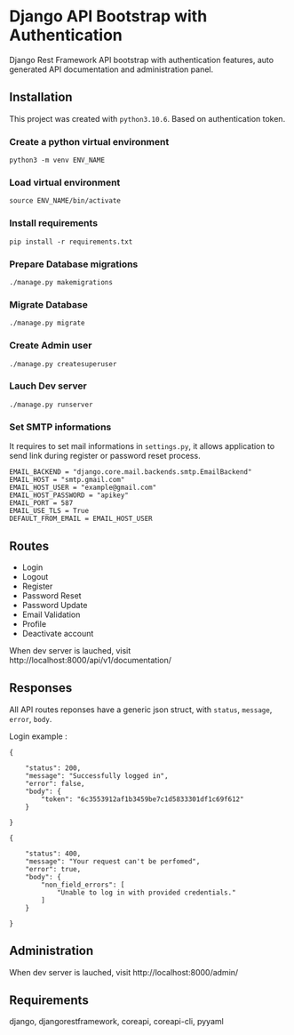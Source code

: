 Django API Bootstrap with Authentication
=========================

Django Rest Framework API bootstrap with authentication features,
auto generated API documentation and administration panel.

Installation
-------

This project was created with `python3.10.6`.
Based on authentication token.

### Create a python virtual environment
```python3 -m venv ENV_NAME```

### Load virtual environment
```source ENV_NAME/bin/activate```

### Install requirements
```pip install -r requirements.txt```

### Prepare Database migrations
```./manage.py makemigrations```

### Migrate Database
```./manage.py migrate```

### Create Admin user
 ```./manage.py createsuperuser```

### Lauch Dev server
```./manage.py runserver```

### Set SMTP informations
It requires to set mail informations in `settings.py`, it allows application to send link during register or password reset process.

```
EMAIL_BACKEND = "django.core.mail.backends.smtp.EmailBackend"
EMAIL_HOST = "smtp.gmail.com"
EMAIL_HOST_USER = "example@gmail.com"
EMAIL_HOST_PASSWORD = "apikey"
EMAIL_PORT = 587
EMAIL_USE_TLS = True
DEFAULT_FROM_EMAIL = EMAIL_HOST_USER
```


Routes
-------

- Login
- Logout
- Register
- Password Reset
- Password Update
- Email Validation
- Profile
- Deactivate account

When dev server is lauched, visit http://localhost:8000/api/v1/documentation/

Responses
-------

All API routes reponses have a generic json struct, with `status`, `message`, `error`, `body`. 

Login example : 
```
{

    "status": 200,
    "message": "Successfully logged in",
    "error": false,
    "body": {
        "token": "6c3553912af1b3459be7c1d5833301df1c69f612"
    }

}
```
```
{

    "status": 400,
    "message": "Your request can't be perfomed",
    "error": true,
    "body": {
        "non_field_errors": [
            "Unable to log in with provided credentials."
        ]
    }

}
```


Administration
-------
When dev server is lauched, visit http://localhost:8000/admin/

Requirements
-----
django, djangorestframework, coreapi, coreapi-cli, pyyaml

